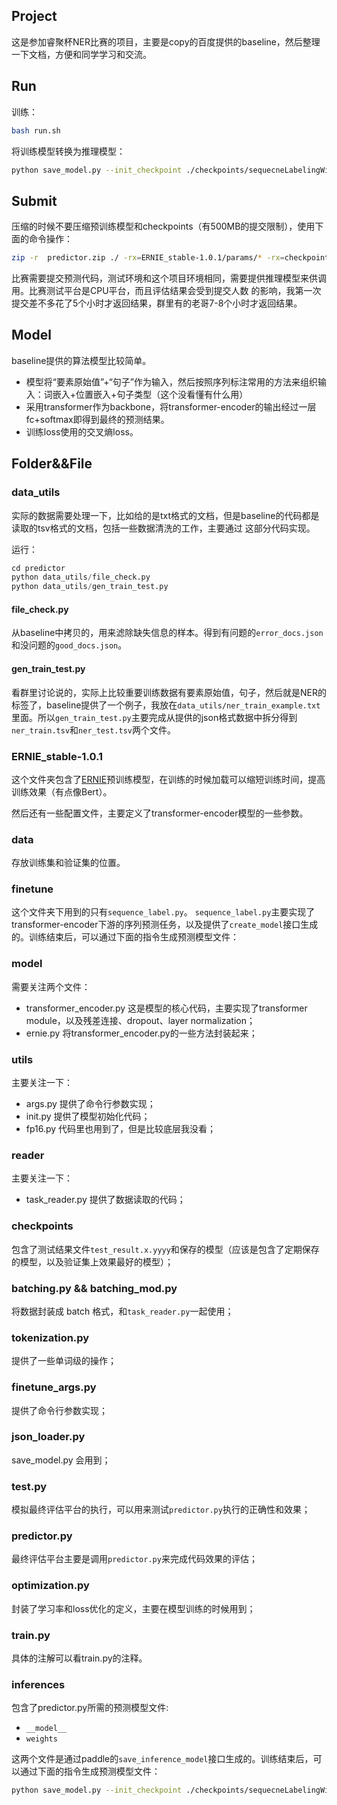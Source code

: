 ## Project

这是参加睿聚杯NER比赛的项目，主要是copy的百度提供的baseline，然后整理一下文档，方便和同学学习和交流。

## Run

训练：

```bash
bash run.sh
```

将训练模型转换为推理模型：

```bash
python save_model.py --init_checkpoint ./checkpoints/sequecneLabelingWithPremise/step_xxxx
```

## Submit

压缩的时候不要压缩预训练模型和checkpoints（有500MB的提交限制），使用下面的命令操作：
```bash
zip -r  predictor.zip ./ -rx=ERNIE_stable-1.0.1/params/* -rx=checkpoints/* -rx=__pycache__/* -rx=.git/*
```

比赛需要提交预测代码，测试环境和这个项目环境相同，需要提供推理模型来供调用。比赛测试平台是CPU平台，而且评估结果会受到提交人数
的影响，我第一次提交差不多花了5个小时才返回结果，群里有的老哥7-8个小时才返回结果。

## Model

baseline提供的算法模型比较简单。
- 模型将“要素原始值”+“句子”作为输入，然后按照序列标注常用的方法来组织输入：词嵌入+位置嵌入+句子类型（这个没看懂有什么用）
- 采用transformer作为backbone，将transformer-encoder的输出经过一层fc+softmax即得到最终的预测结果。
- 训练loss使用的交叉熵loss。

## Folder&&File

### data_utils

实际的数据需要处理一下，比如给的是txt格式的文档，但是baseline的代码都是读取的tsv格式的文档，包括一些数据清洗的工作，主要通过
这部分代码实现。

运行：
```python
cd predictor
python data_utils/file_check.py
python data_utils/gen_train_test.py
```

#### file_check.py

从baseline中拷贝的，用来滤除缺失信息的样本。得到有问题的`error_docs.json`和没问题的`good_docs.json`。

#### gen_train_test.py

看群里讨论说的，实际上比较重要训练数据有要素原始值，句子，然后就是NER的标签了，baseline提供了一个例子，我放在`data_utils/ner_train_example.txt`
里面。所以`gen_train_test.py`主要完成从提供的json格式数据中拆分得到`ner_train.tsv`和`ner_test.tsv`两个文件。

### ERNIE_stable-1.0.1

这个文件夹包含了[ERNIE](https://github.com/PaddlePaddle/ERNIE)预训练模型，在训练的时候加载可以缩短训练时间，提高训练效果（有点像Bert）。

然后还有一些配置文件，主要定义了transformer-encoder模型的一些参数。

### data

存放训练集和验证集的位置。

### finetune

这个文件夹下用到的只有`sequence_label.py`。 `sequence_label.py`主要实现了transformer-encoder下游的序列预测任务，以及提供了`create_model`接口生成的。训练结束后，可以通过下面的指令生成预测模型文件：

### model

需要关注两个文件：
- transformer_encoder.py 这是模型的核心代码，主要实现了transformer module，以及残差连接、dropout、layer normalization；
- ernie.py 将transformer_encoder.py的一些方法封装起来；

### utils

主要关注一下：
- args.py 提供了命令行参数实现；
- init.py 提供了模型初始化代码；
- fp16.py 代码里也用到了，但是比较底层我没看；

### reader

主要关注一下：
- task_reader.py 提供了数据读取的代码；

### checkpoints

包含了测试结果文件`test_result.x.yyyy`和保存的模型（应该是包含了定期保存的模型，以及验证集上效果最好的模型）；

### batching.py && batching_mod.py

将数据封装成 batch 格式，和`task_reader.py`一起使用；

### tokenization.py

提供了一些单词级的操作；

### finetune_args.py

提供了命令行参数实现；

### json_loader.py

save_model.py 会用到；

### test.py

模拟最终评估平台的执行，可以用来测试`predictor.py`执行的正确性和效果；

### predictor.py

最终评估平台主要是调用`predictor.py`来完成代码效果的评估；

### optimization.py

封装了学习率和loss优化的定义，主要在模型训练的时候用到；

### train.py

具体的注解可以看train.py的注释。

### inferences

包含了predictor.py所需的预测模型文件:
- `__model__`
- `weights`

这两个文件是通过paddle的`save_inference_model`接口生成的。训练结束后，可以通过下面的指令生成预测模型文件：
```bash
python save_model.py --init_checkpoint ./checkpoints/sequecneLabelingWithPremise/step_xxxx
```

